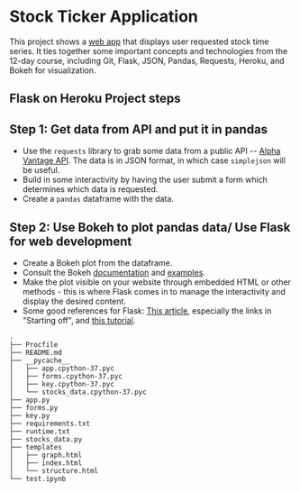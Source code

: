 # Stock Ticker Application 

This project shows a [web app](https://zhuyun-maggie-xiao-stockticker.herokuapp.com/index) that displays user requested stock time series. 
It ties together some important concepts and technologies from the 12-day course, including Git, Flask, JSON, Pandas, Requests, Heroku, and Bokeh for visualization.

## Flask on Heroku Project steps

## Step 1: Get data from API and put it in pandas
- Use the `requests` library to grab some data from a public API -- [Alpha Vantage API](https://www.alphavantage.co/documentation/#). The data is in JSON format, in which case `simplejson` will be useful.
- Build in some interactivity by having the user submit a form which determines which data is requested.
- Create a `pandas` dataframe with the data.

## Step 2: Use Bokeh to plot pandas data/ Use Flask for web development
- Create a Bokeh plot from the dataframe.
- Consult the Bokeh [documentation](http://bokeh.pydata.org/en/latest/docs/user_guide/embed.html)
  and [examples](https://github.com/bokeh/bokeh/tree/master/examples/embed).
- Make the plot visible on your website through embedded HTML or other methods - this is where Flask comes in to manage the interactivity and display the desired content.
- Some good references for Flask: [This article](https://realpython.com/blog/python/python-web-applications-with-flask-part-i/), especially the links in "Starting off", and [this tutorial](https://github.com/bev-a-tron/MyFlaskTutorial).
```
.
├── Procfile
├── README.md
├── __pycache__
│   ├── app.cpython-37.pyc
│   ├── forms.cpython-37.pyc
│   ├── key.cpython-37.pyc
│   └── stocks_data.cpython-37.pyc
├── app.py
├── forms.py
├── key.py
├── requirements.txt
├── runtime.txt
├── stocks_data.py
├── templates
│   ├── graph.html
│   ├── index.html
│   └── structure.html
└── test.ipynb

 ```
